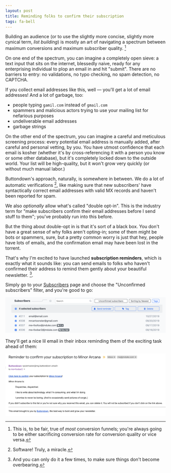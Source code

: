```yaml
---
layout: post
title: Reminding folks to confirm their subscription
tags: fa-bell
---
```

Building an audience (or to use the slightly more concise, slightly more cynical term, *list building*) is mostly an art of navigating a spectrum between maximum conversions and maximum subscriber quality.  [^1]

On one end of the spectrum, you can imagine a completely open sieve: a text input that sits on the internet, blessedly naive, ready for any enterprising individual to plop an email in and hit "submit".  There are no barriers to entry: no validations, no typo checking, no spam detection, no CAPTCHA. 

If you collect email addresses like this, well — you'll get a lot of email addresses!  And a lot of garbage, too: 

- people typing `gamil.com` instead of `gmail.com`
- spammers and malicious actors trying to use your mailing list for nefarious purposes
- undeliverable email addresses
- garbage strings

On the other end of the spectrum, you can imagine a careful and meticulous screening process: every potential email address is manually added, after careful and personal vetting, by you.  You have utmost confidence that each email is kosher (whether it's by cross-referencing it with a person you know or some other database), but it's completely locked down to the outside world.  Your list will be high-quality, but it won't grow very quickly (or without much manual labor.)

Buttondown's approach, naturally, is somewhere in between.  We do a lot of automatic verifications [^2], like making sure that new subscribers' have syntactically correct email addresses with valid MX records and haven't been reported for spam.

We also *optionally* allow what's called "double opt-in".  This is the industry term for "make subscribers confirm their email addresses before I send stuff to them"; you've probably run into this before.

But the thing about double-opt in is that it's sort of a black box.  You don't have a great sense of why folks aren't opting-in; some of them might be bots or spammers, sure, but a pretty common worry is just that hey, people have lots of emails, and the confirmation email may have been lost in the torrent.

That's why I'm excited to have launched **subscription reminders**, which is exactly what it sounds like: you can send emails to folks who haven't confirmed their address to remind them gently about your beautiful newsletter. [^3].

Simply go to your [Subscribers](https://buttondown.email/subscribers) page and choose the "Unconfirmed subscribers" filter, and you're good to go:

![](/img/17.png)

They'll get a nice lil email in their inbox reminding them of the exciting task ahead of them:

![](/img/18.png)

[^1]: This is, to be fair, true of _most_ conversion funnels; you're always going to be either sacrificing conversion rate for conversion quality or vice versa.
[^2]: Software!  Truly, a miracle.
[^3]: And you can only do it a few times, to make sure things don't become overbearing.
